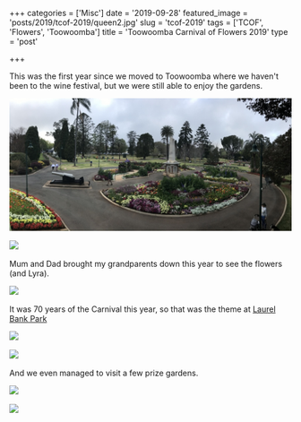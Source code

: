 +++
categories = ['Misc']
date = '2019-09-28'
featured_image = 'posts/2019/tcof-2019/queen2.jpg'
slug = 'tcof-2019'
tags = ['TCOF', 'Flowers', 'Toowoomba']
title = 'Toowoomba Carnival of Flowers 2019'
type = 'post'

+++

This was the first year since we moved to Toowoomba where we haven't been to the wine festival, but we were still able to enjoy the gardens.

![](queen1.jpg)

![](queen2.jpg)

Mum and Dad brought my grandparents down this year to see the flowers (and Lyra).

![](lb2.jpg)

It was 70 years of the Carnival this year, so that was the theme at [Laurel Bank Park](https://www.youtube.com/watch?v=L9a9gGq2MFo)

![](lb1.jpg)

![](lb3.jpg)

And we even managed to visit a few prize gardens.

![](grand_champion.jpg)

![](native_garden.jpg)
